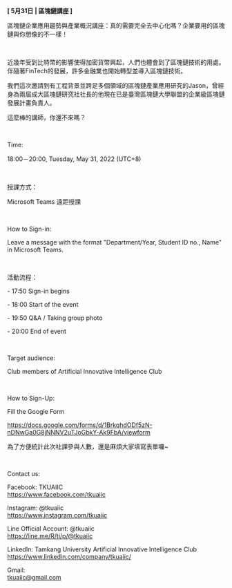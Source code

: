 **[ 5月31日 | 區塊鏈講座 ]**

區塊鏈企業應用趨勢與產業概況講座：真的需要完全去中心化嗎？企業要用的區塊鏈與你想像的不一樣！

&nbsp;

近幾年受到比特幣的影響使得加密貨幣興起，人們也體會到了區塊鏈技術的用處。伴隨著FinTech的發展，許多金融業也開始轉型並導入區塊鏈技術。

我們這次邀請到有工程背景並跨足多個領域的區塊鏈產業應用研究的Jason，曾經身為兩屆成大區塊鏈研究社社長的他現在已是臺灣區塊鏈大學聯盟的企業級區塊鏈發展計畫負責人。

這麼棒的講師，你還不來嗎？

&nbsp;

Time:

18:00－20:00, Tuesday, May 31, 2022 (UTC+8)

&nbsp;

授課方式：

Microsoft Teams 遠距授課

&nbsp;

How to Sign-in:

Leave a message with the format "Department/Year, Student ID no., Name" in Microsoft Teams.

&nbsp;

活動流程：

\- 17:50 Sign-in begins

\- 18:00 Start of the event

\- 19:50 Q&A / Taking group photo

\- 20:00 End of event

&nbsp;

Target audience:

Club members of Artificial Innovative Intelligence Club

&nbsp;

How to Sign-Up:

Fill the Google Form

https://docs.google.com/forms/d/1BrkqhdODf5zN-nDNwGa0G8jNNNV2uTJoGbkY-Ak9FbA/viewform

為了方便統計此次社課參與人數，還是麻煩大家填寫表單囉~

&nbsp;

Contact us:

Facebook: TKUAIIC <br />https://www.facebook.com/tkuaiic

Instagram: @tkuaiic <br />https://www.instagram.com/tkuaiic

Line Official Account: @tkuaiic <br />https://line.me/R/ti/p/@tkuaiic

LinkedIn: Tamkang University Artificial Innovative Intelligence Club <br />https://www.linkedin.com/company/tkuaiic/

Gmail: <br />tkuaiic@gmail.com
